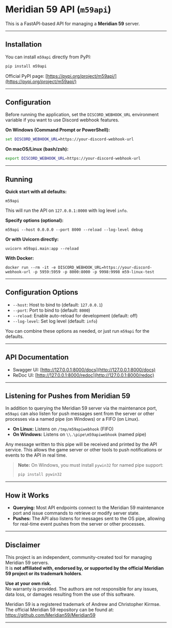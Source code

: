 # Meridian 59 API (`m59api`)

This is a FastAPI-based API for managing a **Meridian 59** server.

---

## Installation

You can install `m59api` directly from PyPI:

```sh
pip install m59api
```

Official PyPI page: [https://pypi.org/project/m59api/](https://pypi.org/project/m59api/)

---

## Configuration

Before running the application, set the `DISCORD_WEBHOOK_URL` environment variable if you want to use Discord webhook features.

**On Windows (Command Prompt or PowerShell):**
```cmd
set DISCORD_WEBHOOK_URL=https://your-discord-webhook-url
```

**On macOS/Linux (bash/zsh):**
```bash
export DISCORD_WEBHOOK_URL=https://your-discord-webhook-url
```

---

## Running

**Quick start with all defaults:**
```
m59api
```
This will run the API on `127.0.0.1:8000` with log level `info`.

**Specify options (optional):**
```
m59api --host 0.0.0.0 --port 8000 --reload --log-level debug
```

**Or with Uvicorn directly:**
```
uvicorn m59api.main:app --reload
```

**With Docker:**
```
docker run --rm -it -e DISCORD_WEBHOOK_URL=https://your-discord-webhook-url -p 5959:5959 -p 8000:8000 -p 9998:9998 m59-linux-test
```

---

## Configuration Options

- `--host`: Host to bind to (default: `127.0.0.1`)
- `--port`: Port to bind to (default: `8000`)
- `--reload`: Enable auto-reload for development (default: off)
- `--log-level`: Set log level (default: `info`)

You can combine these options as needed, or just run `m59api` for the defaults.

---

## API Documentation

- Swagger UI: [http://127.0.0.1:8000/docs](http://127.0.0.1:8000/docs)
- ReDoc UI: [http://127.0.0.1:8000/redoc](http://127.0.0.1:8000/redoc)

---

## Listening for Pushes from Meridian 59

In addition to querying the Meridian 59 server via the maintenance port, `m59api` can also listen for push messages sent from the server or other processes via a named pipe (on Windows) or a FIFO (on Linux).

- **On Linux:** Listens on `/tmp/m59apiwebhook` (FIFO)
- **On Windows:** Listens on `\\.\pipe\m59apiwebhook` (named pipe)

Any message written to this pipe will be received and printed by the API service. This allows the game server or other tools to push notifications or events to the API in real time.

> **Note:** On Windows, you must install `pywin32` for named pipe support:
> ```sh
> pip install pywin32
> ```

---

## How it Works

- **Querying:** Most API endpoints connect to the Meridian 59 maintenance port and issue commands to retrieve or modify server state.
- **Pushes:** The API also listens for messages sent to the OS pipe, allowing for real-time event pushes from the server or other processes.

---

## Disclaimer

This project is an independent, community-created tool for managing Meridian 59 servers.  
It is **not affiliated with, endorsed by, or supported by the official Meridian 59 project or its trademark holders**.

**Use at your own risk.**  
No warranty is provided. The authors are not responsible for any issues, data loss, or damages resulting from the use of this software.

Meridian 59 is a registered trademark of Andrew and Christopher Kirmse.  
The official Meridian 59 repository can be found at:  
https://github.com/Meridian59/Meridian59

---
